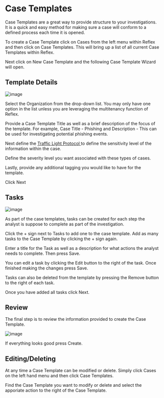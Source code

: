 # Case Templates

Case Templates are a great way to provide structure to your investigations. It is a quick and easy method for making sure a case will conform to a defined process each time it is opened. 

To create a Case Template click on Cases from the left menu within Reflex and then click on Case Templates. This will bring up a list of all current Case Templates within Reflex.

Next click on New Case Template and the following Case Template Wizard will open. 

## Template Details

![image](https://user-images.githubusercontent.com/59377103/166176953-f39394c1-f01d-4fed-a448-cf3a45185536.png)

Select the Organization from the drop-down list. You may only have one option in the list unless you are leveraging the multitenancy function of Reflex.

Provide a Case Template Title as well as a brief description of the focus of the template. For example, Case Title - Phishing and Description - This can be used for investigating potential phishing events.

Next define the [Traffic Light Protocol ](https://www.cisa.gov/tlp) to define the sensitivity level of the information within the case.

Define the severity level you want associated with these types of cases.

Lastly, provide any additional tagging you would like to have for the template.

Click Next

## Tasks

![image](https://user-images.githubusercontent.com/59377103/166177548-e23cfb80-1d47-473f-9355-a41528b8c1d3.png)

As part of the case templates, tasks can be created for each step the analyst is suppose to complete as part of the investigation.

Click the + sign next to Tasks to add one to the case template. Add as many tasks to the Case Template by clicking the + sign again.

Enter a title for the Task as well as a description for what actions the analyst needs to complete. Then press Save.

You can edit a task by clicking the Edit button to the right of the task. Once finished making the changes press Save. 

Tasks can also be deleted from the template by pressing the Remove button to the right of each task.

Once you have added all tasks click Next.

## Review

The final step is to review the information provided to create the Case Template. 

![image](https://user-images.githubusercontent.com/59377103/166178053-23c257fd-c495-477f-ba2a-df5b044abdf2.png)

If everything looks good press Create. 

## Editing/Deleting

At any time a Case Template can be modified or delete. Simply click Cases on the left hand menu and then click Case Templates.

Find the Case Template you want to modify or delete and select the apporiate action to the right of the Case Template.

